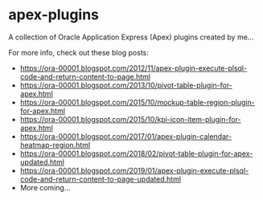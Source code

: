 # apex-plugins
A collection of Oracle Application Express (Apex) plugins created by me... 

For more info, check out these blog posts:
* https://ora-00001.blogspot.com/2012/11/apex-plugin-execute-plsql-code-and-return-content-to-page.html
* https://ora-00001.blogspot.com/2013/10/pivot-table-plugin-for-apex.html
* https://ora-00001.blogspot.com/2015/10/mockup-table-region-plugin-for-apex.html
* https://ora-00001.blogspot.com/2015/10/kpi-icon-item-plugin-for-apex.html
* https://ora-00001.blogspot.com/2017/01/apex-plugin-calendar-heatmap-region.html
* https://ora-00001.blogspot.com/2018/02/pivot-table-plugin-for-apex-updated.html
* https://ora-00001.blogspot.com/2019/01/apex-plugin-execute-plsql-code-and-return-content-to-page-updated.html
* More coming...

